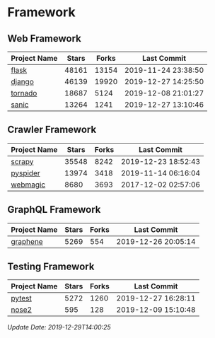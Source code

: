 # Framework

## Web Framework

| Project Name | Stars | Forks | Last Commit |
| ------------ | ----- | ----- | ----------- |
| [flask](https://github.com/pallets/flask) | 48161 | 13154 | 2019-11-24 23:38:50 |
| [django](https://github.com/django/django) | 46139 | 19920 | 2019-12-27 14:25:50 |
| [tornado](https://github.com/tornadoweb/tornado) | 18687 | 5124 | 2019-12-08 21:01:27 |
| [sanic](https://github.com/huge-success/sanic) | 13264 | 1241 | 2019-12-27 13:10:46 |

## Crawler Framework

| Project Name | Stars | Forks | Last Commit |
| ------------ | ----- | ----- | ----------- |
| [scrapy](https://github.com/scrapy/scrapy) | 35548 | 8242 | 2019-12-23 18:52:43 |
| [pyspider](https://github.com/binux/pyspider) | 13974 | 3418 | 2019-11-14 06:16:04 |
| [webmagic](https://github.com/code4craft/webmagic) | 8680 | 3693 | 2017-12-02 02:57:06 |

## GraphQL Framework

| Project Name | Stars | Forks | Last Commit |
| ------------ | ----- | ----- | ----------- |
| [graphene](https://github.com/graphql-python/graphene) | 5269 | 554 | 2019-12-26 20:05:14 |

## Testing Framework

| Project Name | Stars | Forks | Last Commit |
| ------------ | ----- | ----- | ----------- |
| [pytest](https://github.com/pytest-dev/pytest) | 5272 | 1260 | 2019-12-27 16:28:11 |
| [nose2](https://github.com/nose-devs/nose2) | 595 | 128 | 2019-12-09 15:10:48 |

*Update Date: 2019-12-29T14:00:25*